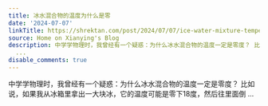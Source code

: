 ```yaml
---
title: 冰水混合物的温度为什么是零
date: '2024-07-07'
linkTitle: https://shrektan.com/post/2024/07/07/ice-water-mixture-temperature/
source: Home on Xianying's Blog
description: 中学学物理时，我曾经有一个疑惑：为什么冰水混合物的温度一定是零度？ 比如说，如果我从冰箱里拿出一大块冰，它的温度可能是零下18度，然后往里面倒
  ...
disable_comments: true
---
```

中学学物理时，我曾经有一个疑惑：为什么冰水混合物的温度一定是零度？ 比如说，如果我从冰箱里拿出一大块冰，它的温度可能是零下18度，然后往里面倒 ...